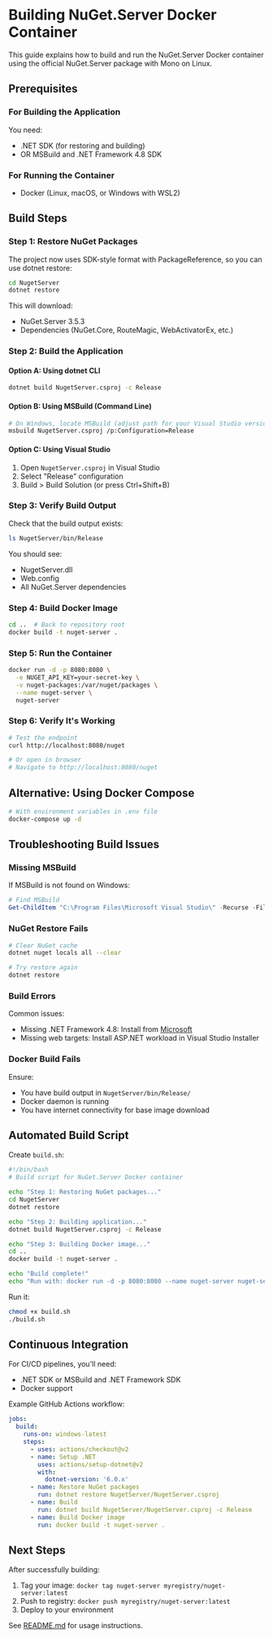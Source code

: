 # Building NuGet.Server Docker Container

This guide explains how to build and run the NuGet.Server Docker container using the official NuGet.Server package with Mono on Linux.

## Prerequisites

### For Building the Application

You need:
- .NET SDK (for restoring and building)
- OR MSBuild and .NET Framework 4.8 SDK

### For Running the Container

- Docker (Linux, macOS, or Windows with WSL2)

## Build Steps

### Step 1: Restore NuGet Packages

The project now uses SDK-style format with PackageReference, so you can use dotnet restore:

```bash
cd NugetServer
dotnet restore
```

This will download:
- NuGet.Server 3.5.3
- Dependencies (NuGet.Core, RouteMagic, WebActivatorEx, etc.)

### Step 2: Build the Application

#### Option A: Using dotnet CLI

```bash
dotnet build NugetServer.csproj -c Release
```

#### Option B: Using MSBuild (Command Line)

```bash
# On Windows, locate MSBuild (adjust path for your Visual Studio version)
msbuild NugetServer.csproj /p:Configuration=Release
```

#### Option C: Using Visual Studio

1. Open `NugetServer.csproj` in Visual Studio
2. Select "Release" configuration
3. Build > Build Solution (or press Ctrl+Shift+B)

### Step 3: Verify Build Output

Check that the build output exists:

```bash
ls NugetServer/bin/Release
```
You should see:
- NugetServer.dll
- Web.config
- All NuGet.Server dependencies

### Step 4: Build Docker Image

```bash
cd ..  # Back to repository root
docker build -t nuget-server .
```

### Step 5: Run the Container

```bash
docker run -d -p 8080:8080 \
  -e NUGET_API_KEY=your-secret-key \
  -v nuget-packages:/var/nuget/packages \
  --name nuget-server \
  nuget-server
```

### Step 6: Verify It's Working

```bash
# Test the endpoint
curl http://localhost:8080/nuget

# Or open in browser
# Navigate to http://localhost:8080/nuget
```

## Alternative: Using Docker Compose

```bash
# With environment variables in .env file
docker-compose up -d
```

## Troubleshooting Build Issues

### Missing MSBuild

If MSBuild is not found on Windows:

```powershell
# Find MSBuild
Get-ChildItem "C:\Program Files\Microsoft Visual Studio\" -Recurse -Filter "MSBuild.exe" | Select-Object FullName
```

### NuGet Restore Fails

```bash
# Clear NuGet cache
dotnet nuget locals all --clear

# Try restore again
dotnet restore
```

### Build Errors

Common issues:
- Missing .NET Framework 4.8: Install from [Microsoft](https://dotnet.microsoft.com/download/dotnet-framework/net48)
- Missing web targets: Install ASP.NET workload in Visual Studio Installer

### Docker Build Fails

Ensure:
- You have build output in `NugetServer/bin/Release/`
- Docker daemon is running
- You have internet connectivity for base image download

## Automated Build Script

Create `build.sh`:

```bash
#!/bin/bash
# Build script for NuGet.Server Docker container

echo "Step 1: Restoring NuGet packages..."
cd NugetServer
dotnet restore

echo "Step 2: Building application..."
dotnet build NugetServer.csproj -c Release

echo "Step 3: Building Docker image..."
cd ..
docker build -t nuget-server .

echo "Build complete!"
echo "Run with: docker run -d -p 8080:8080 --name nuget-server nuget-server"
```

Run it:

```bash
chmod +x build.sh
./build.sh
```

## Continuous Integration

For CI/CD pipelines, you'll need:
- .NET SDK or MSBuild and .NET Framework SDK
- Docker support

Example GitHub Actions workflow:

```yaml
jobs:
  build:
    runs-on: windows-latest
    steps:
      - uses: actions/checkout@v2
      - name: Setup .NET
        uses: actions/setup-dotnet@v2
        with:
          dotnet-version: '6.0.x'
      - name: Restore NuGet packages
        run: dotnet restore NugetServer/NugetServer.csproj
      - name: Build
        run: dotnet build NugetServer/NugetServer.csproj -c Release
      - name: Build Docker image
        run: docker build -t nuget-server .
```

## Next Steps

After successfully building:
1. Tag your image: `docker tag nuget-server myregistry/nuget-server:latest`
2. Push to registry: `docker push myregistry/nuget-server:latest`
3. Deploy to your environment

See [README.md](README.md) for usage instructions.
